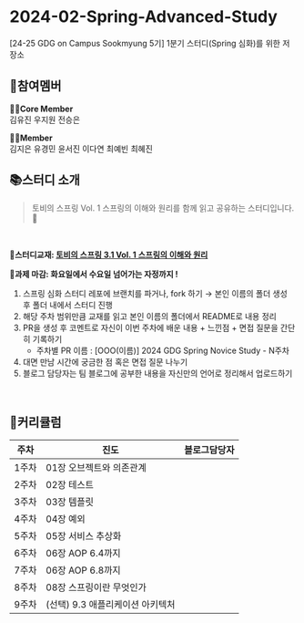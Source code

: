 # 2024-02-Spring-Advanced-Study
[24-25 GDG on Campus Sookmyung 5기] 1분기 스터디(Spring 심화)를 위한 저장소
<br/>
## 👥참여멤버
**🏃‍♀️Core Member**<br/>
김유진 우지원 전승은

**🤸‍♂️Member**
<br/>
김지은 유경민 윤서진 이다연 최예빈 최혜진
<br/>

## 📚스터디 소개
>토비의 스프링 Vol. 1 스프링의 이해와 원리를 함께 읽고 공유하는 스터디입니다.🌱
<br/>

🌟**스터디교재: [토비의 스프링 3.1 Vol. 1 스프링의 이해와 원리](https://www.yes24.com/Product/Goods/7516721)**

🌟**과제 마감: 화요일에서 수요일 넘어가는 자정까지 !**
1. 스프링 심화 스터디 레포에 브랜치를 파거나, fork 하기
    → 본인 이름의 폴더 생성 후 폴더 내에서 스터디 진행
2. 해당 주차 범위만큼 교재를 읽고 본인 이름의 폴더에서 README로 내용 정리
3. PR을 생성 후 코멘트로 자신이 이번 주차에 배운 내용 + 느낀점 + 면접 질문을 간단히 기록하기
    - 주차별 PR 이름 : [OOO(이름)] 2024 GDG Spring Novice Study - N주차
4. 대면 만남 시간에 궁금한 점 혹은 면접 질문 나누기
5. 블로그 담당자는 팀 블로그에 공부한 내용을 자신만의 언어로 정리해서 업로드하기

<br/>

## 📅커리큘럼
| 주차 | 진도 |블로그담당자|
|--|--|--|
|1주차| 01장 오브젝트와 의존관계 | |
|2주차| 02장 테스트| |
|3주차| 03장 템플릿| |
|4주차| 04장 예외| |
|5주차| 05장 서비스 추상화| |
|6주차| 06장 AOP 6.4까지| |
|7주차| 06장 AOP 6.8까지| |
|8주차| 08장 스프링이란 무엇인가| |
|9주차| (선택) 9.3 애플리케이션 아키텍처| |
